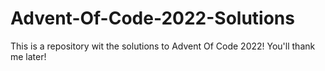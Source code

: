 # Advent-Of-Code-2022-Solutions
This is a repository wit the solutions to Advent Of Code 2022! You'll thank me later!
